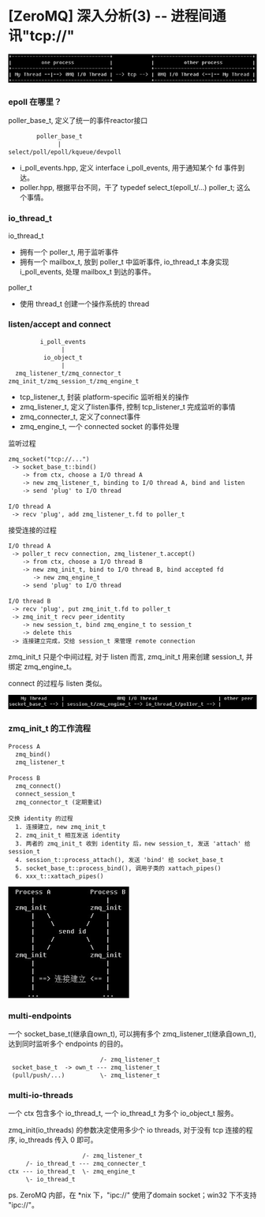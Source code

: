 # [ZeroMQ] 深入分析(3) -- 进程间通讯"tcp://"  

![](images/2010_12_18_zmq_internals_03/tcp_proto.png)


### epoll 在哪里？

poller_base_t, 定义了统一的事件reactor接口

```
        poller_base_t
              |
select/poll/epoll/kqueue/devpoll
```

 * i_poll_events.hpp, 定义 interface i_poll_events, 用于通知某个 fd 事件到达。
 * poller.hpp, 根据平台不同，干了 typedef select_t(epoll_t/...) poller_t; 这么个事情。


### io_thread_t

io_thread_t

 * 拥有一个 poller_t, 用于监听事件
 * 拥有一个 mailbox_t, 放到 poller_t 中监听事件, io_thread_t 本身实现 i_poll_events, 处理 mailbox_t 到达的事件。

poller_t

 * 使用 thread_t 创建一个操作系统的 thread


### listen/accept and connect

```
         i_poll_events
               |
          io_object_t
               |
  zmq_listener_t/zmq_connector_t
zmq_init_t/zmq_session_t/zmq_engine_t
```

 * tcp_listener_t, 封装 platform-specific 监听相关的操作
 * zmq_listener_t, 定义了listen事件, 控制 tcp_listener_t 完成监听的事情
 * zmq_connecter_t, 定义了connect事件
 * zmq_engine_t, 一个 connected socket 的事件处理

监听过程

```
zmq_socket("tcp://...")
 -> socket_base_t::bind()
    -> from ctx, choose a I/O thread A
    -> new zmq_listener_t, binding to I/O thread A, bind and listen
    -> send 'plug' to I/O thread

I/O thread A
 -> recv 'plug', add zmq_listener_t.fd to poller_t
```

接受连接的过程

```
I/O thread A
 -> poller_t recv connection, zmq_listener_t.accept()
    -> from ctx, choose a I/O thread B
    -> new zmq_init_t, bind to I/O thread B, bind accepted fd
       -> new zmq_engine_t
    -> send 'plug' to I/O thread

I/O thread B
 -> recv 'plug', put zmq_init_t.fd to poller_t
 -> zmq_init_t recv peer_identity
    -> new session_t, bind zmq_engine_t to session_t
    -> delete this
 -> 连接建立完成，交给 session_t 来管理 remote connection
```

zmq_init_t 只是个中间过程, 对于 listen 而言, zmq_init_t 用来创建 session_t, 并绑定 zmq_engine_t。

connect 的过程与 listen 类似。

![](images/2010_12_18_zmq_internals_03/io_thread.png)


### zmq_init_t 的工作流程

```
Process A
  zmq_bind()
  zmq_listener_t

Process B
  zmq_connect()
  connect_session_t
  zmq_connector_t (定期重试)

交换 identity 的过程
  1. 连接建立, new zmq_init_t
  2. zmq_init_t 相互发送 identity
  3. 两者的 zmq_init_t 收到 identity 后，new session_t, 发送 'attach' 给 session_t
  4. session_t::process_attach(), 发送 'bind' 给 socket_base_t
  5. socket_base_t::process_bind(), 调用子类的 xattach_pipes()
  6. xxx_t::xattach_pipes()
```

![](images/2010_12_18_zmq_internals_03/connection_established.png)


### multi-endpoints

一个 socket_base_t(继承自own_t), 可以拥有多个 zmq_listener_t(继承自own_t), 达到同时监听多个 endpoints 的目的。

```
                          /- zmq_listener_t
 socket_base_t  -> own_t --- zmq_listener_t
 (pull/push/...)          \- zmq_listener_t
```


### multi-io-threads

一个 ctx 包含多个 io_thread_t, 一个 io_thread_t 为多个 io_object_t 服务。

zmq_init(io_threads) 的参数决定使用多少个 io threads, 对于没有 tcp 连接的程序, io_threads 传入 0 即可。

```
                     /- zmq_listener_t
     /- io_thread_t --- zmq_connecter_t
ctx --- io_thread_t  \- zmq_engine_t
     \- io_thread_t
```

ps. ZeroMQ 内部，在 *nix 下，"ipc://" 使用了domain socket；win32 下不支持 "ipc://"。

